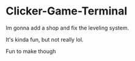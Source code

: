 # Clicker-Game-Terminal

Im gonna add a shop and fix the leveling system.

It's kinda fun, but not really lol.

Fun to make though
